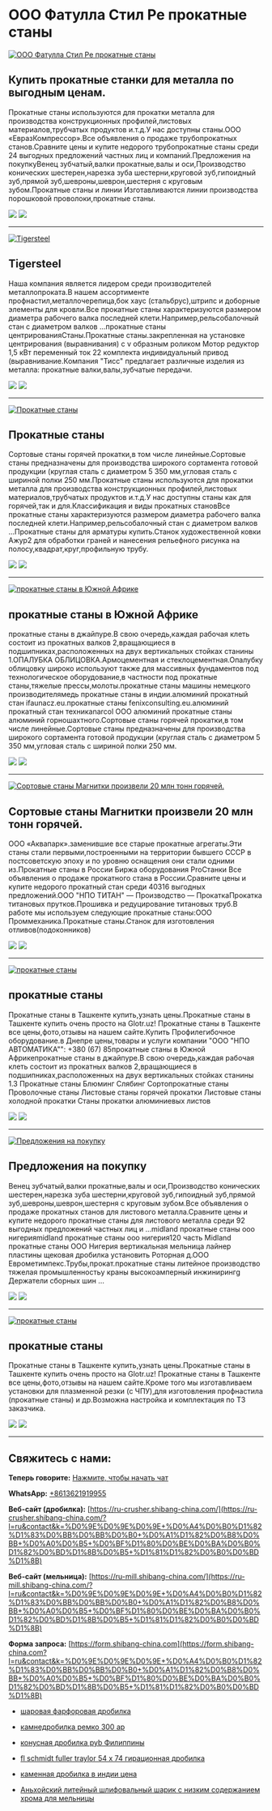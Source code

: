 # ООО Фатулла Стил Ре прокатные станы

<a href="https://swt.shibang-china.com/?l=ru&img&k=%D0%9E%D0%9E%D0%9E+%D0%A4%D0%B0%D1%82%D1%83%D0%BB%D0%BB%D0%B0+%D0%A1%D1%82%D0%B8%D0%BB+%D0%A0%D0%B5+%D0%BF%D1%80%D0%BE%D0%BA%D0%B0%D1%82%D0%BD%D1%8B%D0%B5+%D1%81%D1%82%D0%B0%D0%BD%D1%8B" target="_blank">![ООО Фатулла Стил Ре прокатные станы](http://static.shibang-china.com/all-800x300/107.jpg)</a>

## Купить прокатные станки для металла по выгодным ценам.
Прокатные станы используются для прокатки металла для производства конструкционных профилей,листовых материалов,трубчатых продуктов и.т.д.У нас доступны станы.ООО &#171;ЕвразКомпрессор&#187;.Все объявления о продаже трубопрокатных станов.Сравните цены и купите недорого трубопрокатные станы среди 24 выгодных предложений частных лиц и компаний.Предложения на покупкуВенец зубчатый,валки прокатные,валы и оси,Производство конических шестерен,нарезка зуба шестерни,круговой зуб,гипоидный зуб,прямой зуб,шевроны,шеврон,шестерня с круговым зубом.Прокатные станы и линии Изготавливаются линии производства порошковой проволоки,прокатные станы.


<a href="https://whatsapp.shibangsoft.com/WhatsApp.php" target="_blank" title="WhatsApp">![](http://static.shibang-china.com/icon/whatsapp.png)</a> <a href="https://swt.shibang-china.com/?l=ru&icon&k=%D0%9E%D0%9E%D0%9E+%D0%A4%D0%B0%D1%82%D1%83%D0%BB%D0%BB%D0%B0+%D0%A1%D1%82%D0%B8%D0%BB+%D0%A0%D0%B5+%D0%BF%D1%80%D0%BE%D0%BA%D0%B0%D1%82%D0%BD%D1%8B%D0%B5+%D1%81%D1%82%D0%B0%D0%BD%D1%8B" target="_blank">![](http://static.shibang-china.com/icon/chat-ru.png)</a>

---

<a href="https://swt.shibang-china.com/?l=ru&img&k=%D0%9E%D0%9E%D0%9E+%D0%A4%D0%B0%D1%82%D1%83%D0%BB%D0%BB%D0%B0+%D0%A1%D1%82%D0%B8%D0%BB+%D0%A0%D0%B5+%D0%BF%D1%80%D0%BE%D0%BA%D0%B0%D1%82%D0%BD%D1%8B%D0%B5+%D1%81%D1%82%D0%B0%D0%BD%D1%8B" target="_blank">![Tigersteel](http://static.shibang-china.com/all-800x300/500.jpg)</a>

## Tigersteel
Наша компания является лидером среди производителей металлопроката.В нашем ассортименте профнастил,металлочерепица,бок хаус (стальбрус),штрипс и доборные элементы для кровли.Все прокатные станы характеризуются размером диаметра рабочего валка последней клети.Например,рельсобалочный стан с диаметром валков …прокатные станы центрированияСтаны.Прокатные станы.закрепленная на установке центрирования (выравнивания) с v образным роликом Мотор редуктор 1,5 кВт переменный ток 22 комплекта индивидуальный привод (выравнивание.Компания &quot;Тисс&quot; предлагает различные изделия из металла: прокатные валки,валы,зубчатые передачи.


<a href="https://whatsapp.shibangsoft.com/WhatsApp.php" target="_blank" title="WhatsApp">![](http://static.shibang-china.com/icon/whatsapp.png)</a> <a href="https://swt.shibang-china.com/?l=ru&icon&k=%D0%9E%D0%9E%D0%9E+%D0%A4%D0%B0%D1%82%D1%83%D0%BB%D0%BB%D0%B0+%D0%A1%D1%82%D0%B8%D0%BB+%D0%A0%D0%B5+%D0%BF%D1%80%D0%BE%D0%BA%D0%B0%D1%82%D0%BD%D1%8B%D0%B5+%D1%81%D1%82%D0%B0%D0%BD%D1%8B" target="_blank">![](http://static.shibang-china.com/icon/chat-ru.png)</a>

---

<a href="https://swt.shibang-china.com/?l=ru&img&k=%D0%9E%D0%9E%D0%9E+%D0%A4%D0%B0%D1%82%D1%83%D0%BB%D0%BB%D0%B0+%D0%A1%D1%82%D0%B8%D0%BB+%D0%A0%D0%B5+%D0%BF%D1%80%D0%BE%D0%BA%D0%B0%D1%82%D0%BD%D1%8B%D0%B5+%D1%81%D1%82%D0%B0%D0%BD%D1%8B" target="_blank">![Прокатные станы](http://static.shibang-china.com/all-800x300/99.jpg)</a>

## Прокатные станы
Сортовые станы горячей прокатки,в том числе линейные.Сортовые станы предназначены для производства широкого сортамента готовой продукции (круглая сталь с диаметром 5 350 мм,угловая сталь с шириной полки 250 мм.Прокатные станы используются для прокатки металла для производства конструкционных профилей,листовых материалов,трубчатых продуктов и.т.д.У нас доступны станы как для горячей,так и для.Классификация и виды прокатных становВсе прокатные станы характеризуются размером диаметра рабочего валка последней клети.Например,рельсобалочный стан с диаметром валков …Прокатные станы для арматуры купить.Станок художественной ковки Ажур2 для обработки граней и нанесения рельефного рисунка на полосу,квадрат,круг,профильную трубу.


<a href="https://whatsapp.shibangsoft.com/WhatsApp.php" target="_blank" title="WhatsApp">![](http://static.shibang-china.com/icon/whatsapp.png)</a> <a href="https://swt.shibang-china.com/?l=ru&icon&k=%D0%9E%D0%9E%D0%9E+%D0%A4%D0%B0%D1%82%D1%83%D0%BB%D0%BB%D0%B0+%D0%A1%D1%82%D0%B8%D0%BB+%D0%A0%D0%B5+%D0%BF%D1%80%D0%BE%D0%BA%D0%B0%D1%82%D0%BD%D1%8B%D0%B5+%D1%81%D1%82%D0%B0%D0%BD%D1%8B" target="_blank">![](http://static.shibang-china.com/icon/chat-ru.png)</a>

---

<a href="https://swt.shibang-china.com/?l=ru&img&k=%D0%9E%D0%9E%D0%9E+%D0%A4%D0%B0%D1%82%D1%83%D0%BB%D0%BB%D0%B0+%D0%A1%D1%82%D0%B8%D0%BB+%D0%A0%D0%B5+%D0%BF%D1%80%D0%BE%D0%BA%D0%B0%D1%82%D0%BD%D1%8B%D0%B5+%D1%81%D1%82%D0%B0%D0%BD%D1%8B" target="_blank">![прокатные станы в Южной Африке](http://static.shibang-china.com/all-800x300/239.jpg)</a>

## прокатные станы в Южной Африке
прокатные станы в джайпуре.В свою очередь,каждая рабочая клеть состоит из прокатных валков 2,вращающиеся в подшипниках,расположенных на двух вертикальных стойках станины 1.ОПАЛУБКА ОБЛИЦОВКА.Армоцементная и стеклоцементная.Опалубку облицовку широко используют также для массивных фундаментов под технологическое оборудование,в частности под прокатные станы,тяжелые прессы,молоты.прокатные станы машины немецкого производителямедь прокатные станы в индии.алюминий прокатный стан ifaunacz.eu.прокатные станы fenixconsulting.eu.алюминий прокатный стан техникаnarcol ООО алюминий прокатные станы алюминий горношахтного.Сортовые станы горячей прокатки,в том числе линейные.Сортовые станы предназначены для производства широкого сортамента готовой продукции (круглая сталь с диаметром 5 350 мм,угловая сталь с шириной полки 250 мм.


<a href="https://whatsapp.shibangsoft.com/WhatsApp.php" target="_blank" title="WhatsApp">![](http://static.shibang-china.com/icon/whatsapp.png)</a> <a href="https://swt.shibang-china.com/?l=ru&icon&k=%D0%9E%D0%9E%D0%9E+%D0%A4%D0%B0%D1%82%D1%83%D0%BB%D0%BB%D0%B0+%D0%A1%D1%82%D0%B8%D0%BB+%D0%A0%D0%B5+%D0%BF%D1%80%D0%BE%D0%BA%D0%B0%D1%82%D0%BD%D1%8B%D0%B5+%D1%81%D1%82%D0%B0%D0%BD%D1%8B" target="_blank">![](http://static.shibang-china.com/icon/chat-ru.png)</a>

---

<a href="https://swt.shibang-china.com/?l=ru&img&k=%D0%9E%D0%9E%D0%9E+%D0%A4%D0%B0%D1%82%D1%83%D0%BB%D0%BB%D0%B0+%D0%A1%D1%82%D0%B8%D0%BB+%D0%A0%D0%B5+%D0%BF%D1%80%D0%BE%D0%BA%D0%B0%D1%82%D0%BD%D1%8B%D0%B5+%D1%81%D1%82%D0%B0%D0%BD%D1%8B" target="_blank">![Сортовые станы Магнитки произвели 20 млн тонн горячей.](http://static.shibang-china.com/all-800x300/616.jpg)</a>

## Сортовые станы Магнитки произвели 20 млн тонн горячей.
ООО &#171;Аквапарк&#187;.заменившие все старые прокатные агрегаты.Эти станы стали первыми,построенными на территории бывшего СССР в постсоветскую эпоху и по уровню оснащения они стали одними из.Прокатные станы в России Биржа оборудования ProСтанки Все объявления о продаже прокатного стана в России.Сравните цены и купите недорого прокатный стан среди 40316 выгодных предложений.ООО &quot;НПО ТИТАН&quot; — Производство — ПрокаткаПрокатка титановых прутков.Прошивка и редуцирование титановых труб.В работе мы используем следующие прокатные станы:ООО Проммеханика.Прокатные станы.Станок для изготовления отливов(подоконников)


<a href="https://whatsapp.shibangsoft.com/WhatsApp.php" target="_blank" title="WhatsApp">![](http://static.shibang-china.com/icon/whatsapp.png)</a> <a href="https://swt.shibang-china.com/?l=ru&icon&k=%D0%9E%D0%9E%D0%9E+%D0%A4%D0%B0%D1%82%D1%83%D0%BB%D0%BB%D0%B0+%D0%A1%D1%82%D0%B8%D0%BB+%D0%A0%D0%B5+%D0%BF%D1%80%D0%BE%D0%BA%D0%B0%D1%82%D0%BD%D1%8B%D0%B5+%D1%81%D1%82%D0%B0%D0%BD%D1%8B" target="_blank">![](http://static.shibang-china.com/icon/chat-ru.png)</a>

---

<a href="https://swt.shibang-china.com/?l=ru&img&k=%D0%9E%D0%9E%D0%9E+%D0%A4%D0%B0%D1%82%D1%83%D0%BB%D0%BB%D0%B0+%D0%A1%D1%82%D0%B8%D0%BB+%D0%A0%D0%B5+%D0%BF%D1%80%D0%BE%D0%BA%D0%B0%D1%82%D0%BD%D1%8B%D0%B5+%D1%81%D1%82%D0%B0%D0%BD%D1%8B" target="_blank">![прокатные станы](http://static.shibang-china.com/all-800x300/339.jpg)</a>

## прокатные станы
Прокатные станы в Ташкенте купить,узнать цены.Прокатные станы в Ташкенте купить очень просто на Glotr.uz! Прокатные станы в Ташкенте все цены,фото,отзывы на нашем сайте.Купить Профилегибочное оборудование.в Днепре цены,товары и услуги компании &quot;ООО &quot;НПО АВТОМАТИКА&quot;&quot;: +380 (67) 85прокатные станы в Южной Африкепрокатные станы в джайпуре.В свою очередь,каждая рабочая клеть состоит из прокатных валков 2,вращающиеся в подшипниках,расположенных на двух вертикальных стойках станины 1.3 Прокатные станы Блюминг Слябинг Сортопрокатные станы Проволочные станы Листовые станы горячей прокатки Листовые станы холодной прокатки Станы прокатки алюминиевых листов


<a href="https://whatsapp.shibangsoft.com/WhatsApp.php" target="_blank" title="WhatsApp">![](http://static.shibang-china.com/icon/whatsapp.png)</a> <a href="https://swt.shibang-china.com/?l=ru&icon&k=%D0%9E%D0%9E%D0%9E+%D0%A4%D0%B0%D1%82%D1%83%D0%BB%D0%BB%D0%B0+%D0%A1%D1%82%D0%B8%D0%BB+%D0%A0%D0%B5+%D0%BF%D1%80%D0%BE%D0%BA%D0%B0%D1%82%D0%BD%D1%8B%D0%B5+%D1%81%D1%82%D0%B0%D0%BD%D1%8B" target="_blank">![](http://static.shibang-china.com/icon/chat-ru.png)</a>

---

<a href="https://swt.shibang-china.com/?l=ru&img&k=%D0%9E%D0%9E%D0%9E+%D0%A4%D0%B0%D1%82%D1%83%D0%BB%D0%BB%D0%B0+%D0%A1%D1%82%D0%B8%D0%BB+%D0%A0%D0%B5+%D0%BF%D1%80%D0%BE%D0%BA%D0%B0%D1%82%D0%BD%D1%8B%D0%B5+%D1%81%D1%82%D0%B0%D0%BD%D1%8B" target="_blank">![Предложения на покупку](http://static.shibang-china.com/all-800x300/700.jpg)</a>

## Предложения на покупку
Венец зубчатый,валки прокатные,валы и оси,Производство конических шестерен,нарезка зуба шестерни,круговой зуб,гипоидный зуб,прямой зуб,шевроны,шеврон,шестерня с круговым зубом.Все объявления о продаже прокатных станов для листового металла.Сравните цены и купите недорого прокатные станы для листового металла среди 92 выгодных предложений частных лиц и …midland прокатные станы ооо нигерияmidland прокатные станы ооо нигерия120 часть Midland прокатные станы ООО Нигерия вертикальная мельница лайнер пластины щековая дробилка установить Роторная д.ООО Еврометимпекс.Трубы,прокат.прокатные станы литейное производство тяжелая промышленностьy краны высокоамперный инжинирингg Держатели сборных шин …


<a href="https://whatsapp.shibangsoft.com/WhatsApp.php" target="_blank" title="WhatsApp">![](http://static.shibang-china.com/icon/whatsapp.png)</a> <a href="https://swt.shibang-china.com/?l=ru&icon&k=%D0%9E%D0%9E%D0%9E+%D0%A4%D0%B0%D1%82%D1%83%D0%BB%D0%BB%D0%B0+%D0%A1%D1%82%D0%B8%D0%BB+%D0%A0%D0%B5+%D0%BF%D1%80%D0%BE%D0%BA%D0%B0%D1%82%D0%BD%D1%8B%D0%B5+%D1%81%D1%82%D0%B0%D0%BD%D1%8B" target="_blank">![](http://static.shibang-china.com/icon/chat-ru.png)</a>

---

<a href="https://swt.shibang-china.com/?l=ru&img&k=%D0%9E%D0%9E%D0%9E+%D0%A4%D0%B0%D1%82%D1%83%D0%BB%D0%BB%D0%B0+%D0%A1%D1%82%D0%B8%D0%BB+%D0%A0%D0%B5+%D0%BF%D1%80%D0%BE%D0%BA%D0%B0%D1%82%D0%BD%D1%8B%D0%B5+%D1%81%D1%82%D0%B0%D0%BD%D1%8B" target="_blank">![прокатные станы](http://static.shibang-china.com/all-800x300/1345.jpg)</a>

## прокатные станы
Прокатные станы в Ташкенте купить,узнать цены.Прокатные станы в Ташкенте купить очень просто на Glotr.uz! Прокатные станы в Ташкенте все цены,фото,отзывы на нашем сайте.Кроме того мы изготавливаем установки для плазменной резки (с ЧПУ),для изготовления профнастила (прокатные станы) и др.Возможна настройка и комплектация по ТЗ заказчика.

<a href="https://whatsapp.shibangsoft.com/WhatsApp.php" target="_blank" title="WhatsApp">![](http://static.shibang-china.com/icon/whatsapp.png)</a> <a href="https://swt.shibang-china.com/?l=ru&icon&k=%D0%9E%D0%9E%D0%9E+%D0%A4%D0%B0%D1%82%D1%83%D0%BB%D0%BB%D0%B0+%D0%A1%D1%82%D0%B8%D0%BB+%D0%A0%D0%B5+%D0%BF%D1%80%D0%BE%D0%BA%D0%B0%D1%82%D0%BD%D1%8B%D0%B5+%D1%81%D1%82%D0%B0%D0%BD%D1%8B" target="_blank">![](http://static.shibang-china.com/icon/chat-ru.png)</a>

---
## Свяжитесь с нами:

**Теперь говорите:** [Нажмите, чтобы начать чат](https://swt.shibang-china.com?l=ru&contact&k=%D0%9E%D0%9E%D0%9E+%D0%A4%D0%B0%D1%82%D1%83%D0%BB%D0%BB%D0%B0+%D0%A1%D1%82%D0%B8%D0%BB+%D0%A0%D0%B5+%D0%BF%D1%80%D0%BE%D0%BA%D0%B0%D1%82%D0%BD%D1%8B%D0%B5+%D1%81%D1%82%D0%B0%D0%BD%D1%8B)

**WhatsApp:**  [+8613621919955](https://whatsapp.shibangsoft.com/WhatsApp.php)

**Веб-сайт (дробилка):** [https://ru-crusher.shibang-china.com/](https://ru-crusher.shibang-china.com/?l=ru&contact&k=%D0%9E%D0%9E%D0%9E+%D0%A4%D0%B0%D1%82%D1%83%D0%BB%D0%BB%D0%B0+%D0%A1%D1%82%D0%B8%D0%BB+%D0%A0%D0%B5+%D0%BF%D1%80%D0%BE%D0%BA%D0%B0%D1%82%D0%BD%D1%8B%D0%B5+%D1%81%D1%82%D0%B0%D0%BD%D1%8B)

**Веб-сайт (мельница):** [https://ru-mill.shibang-china.com/](https://ru-mill.shibang-china.com/?l=ru&contact&k=%D0%9E%D0%9E%D0%9E+%D0%A4%D0%B0%D1%82%D1%83%D0%BB%D0%BB%D0%B0+%D0%A1%D1%82%D0%B8%D0%BB+%D0%A0%D0%B5+%D0%BF%D1%80%D0%BE%D0%BA%D0%B0%D1%82%D0%BD%D1%8B%D0%B5+%D1%81%D1%82%D0%B0%D0%BD%D1%8B)

**Форма запроса:** [https://form.shibang-china.com](https://form.shibang-china.com?l=ru&contact&k=%D0%9E%D0%9E%D0%9E+%D0%A4%D0%B0%D1%82%D1%83%D0%BB%D0%BB%D0%B0+%D0%A1%D1%82%D0%B8%D0%BB+%D0%A0%D0%B5+%D0%BF%D1%80%D0%BE%D0%BA%D0%B0%D1%82%D0%BD%D1%8B%D0%B5+%D1%81%D1%82%D0%B0%D0%BD%D1%8B)

* [шаровая фарфоровая дробилка](../124/%D1%88%D0%B0%D1%80%D0%BE%D0%B2%D0%B0%D1%8F%20%D1%84%D0%B0%D1%80%D1%84%D0%BE%D1%80%D0%BE%D0%B2%D0%B0%D1%8F%20%D0%B4%D1%80%D0%BE%D0%B1%D0%B8%D0%BB%D0%BA%D0%B0.md)

* [камнедробилка ремко 300 ар](../123/%D0%BA%D0%B0%D0%BC%D0%BD%D0%B5%D0%B4%D1%80%D0%BE%D0%B1%D0%B8%D0%BB%D0%BA%D0%B0%20%D1%80%D0%B5%D0%BC%D0%BA%D0%BE%20300%20%D0%B0%D1%80.md)

* [конусная дробилка pyb Филиппины](../121/%D0%BA%D0%BE%D0%BD%D1%83%D1%81%D0%BD%D0%B0%D1%8F%20%D0%B4%D1%80%D0%BE%D0%B1%D0%B8%D0%BB%D0%BA%D0%B0%20pyb%20%D0%A4%D0%B8%D0%BB%D0%B8%D0%BF%D0%BF%D0%B8%D0%BD%D1%8B.md)

* [fl schmidt fuller traylor 54 x 74 гирационная дробилка](../122/fl%20schmidt%20fuller%20traylor%2054%20x%2074%20%D0%B3%D0%B8%D1%80%D0%B0%D1%86%D0%B8%D0%BE%D0%BD%D0%BD%D0%B0%D1%8F%20%D0%B4%D1%80%D0%BE%D0%B1%D0%B8%D0%BB%D0%BA%D0%B0.md)

* [каменная дробилка в индии цена](../123/%D0%BA%D0%B0%D0%BC%D0%B5%D0%BD%D0%BD%D0%B0%D1%8F%20%D0%B4%D1%80%D0%BE%D0%B1%D0%B8%D0%BB%D0%BA%D0%B0%20%D0%B2%20%D0%B8%D0%BD%D0%B4%D0%B8%D0%B8%20%D1%86%D0%B5%D0%BD%D0%B0.md)

* [Аньхойский литейный шлифовальный шарик с низким содержанием хрома для мельницы](../122/%D0%90%D0%BD%D1%8C%D1%85%D0%BE%D0%B9%D1%81%D0%BA%D0%B8%D0%B9%20%D0%BB%D0%B8%D1%82%D0%B5%D0%B9%D0%BD%D1%8B%D0%B9%20%D1%88%D0%BB%D0%B8%D1%84%D0%BE%D0%B2%D0%B0%D0%BB%D1%8C%D0%BD%D1%8B%D0%B9%20%D1%88%D0%B0%D1%80%D0%B8%D0%BA%20%D1%81%20%D0%BD%D0%B8%D0%B7%D0%BA%D0%B8%D0%BC%20%D1%81%D0%BE%D0%B4%D0%B5%D1%80%D0%B6%D0%B0%D0%BD%D0%B8%D0%B5%D0%BC%20%D1%85%D1%80%D0%BE%D0%BC%D0%B0%20%D0%B4%D0%BB%D1%8F%20%D0%BC%D0%B5%D0%BB%D1%8C%D0%BD%D0%B8%D1%86%D1%8B.md)